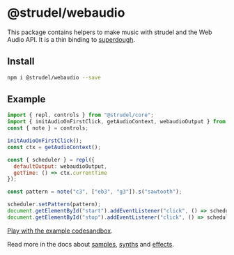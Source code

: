 # @strudel/webaudio

This package contains helpers to make music with strudel and the Web Audio API.
It is a thin binding to [superdough](https://www.npmjs.com/package/superdough).

## Install

```sh
npm i @strudel/webaudio --save
```

## Example

```js
import { repl, controls } from "@strudel/core";
import { initAudioOnFirstClick, getAudioContext, webaudioOutput } from "@strudel/webaudio";
const { note } = controls;

initAudioOnFirstClick();
const ctx = getAudioContext();

const { scheduler } = repl({
  defaultOutput: webaudioOutput,
  getTime: () => ctx.currentTime
});

const pattern = note("c3", ["eb3", "g3"]).s("sawtooth");

scheduler.setPattern(pattern);
document.getElementById("start").addEventListener("click", () => scheduler.start());
document.getElementById("stop").addEventListener("click", () => scheduler.stop());
```

[Play with the example codesandbox](https://codesandbox.io/s/amazing-dawn-gclfwg?file=/src/index.js).

Read more in the docs about [samples](https://strudel.cc/learn/samples/), [synths](https://strudel.cc/learn/synths/) and [effects](https://strudel.cc/learn/effects/).
